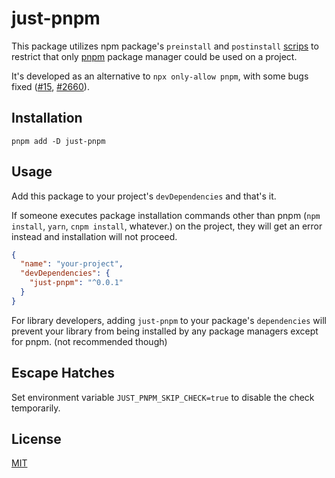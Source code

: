 # just-pnpm

This package utilizes npm package's `preinstall` and `postinstall` [scrips](https://docs.npmjs.com/cli/v9/using-npm/scripts) to restrict that only [pnpm](https://pnpm.io/) package manager could be used on a project.

It's developed as an alternative to `npx only-allow pnpm`, with some bugs fixed ([#15](https://github.com/pnpm/only-allow/issues/15), [#2660](https://github.com/npm/cli/issues/2660)).

## Installation

```
pnpm add -D just-pnpm
```

## Usage

Add this package to your project's `devDependencies` and that's it.

If someone executes package installation commands other than pnpm (`npm install`, `yarn`, `cnpm install`, whatever.) on the project, they will get an error instead and installation will not proceed.

```json
{
  "name": "your-project",
  "devDependencies": {
    "just-pnpm": "^0.0.1"
  }
}
```

For library developers, adding `just-pnpm` to your package's `dependencies` will prevent your library from being installed by any package managers except for pnpm. (not recommended though)

## Escape Hatches

Set environment variable `JUST_PNPM_SKIP_CHECK=true` to disable the check temporarily.

## License

[MIT](LICENSE)
